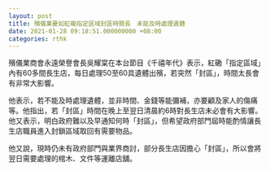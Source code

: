 ```yaml
---
layout: post
title: 殯儀業憂如紅磡指定區域封區時間長　未能及時處理遺體
date: 2021-01-28 09:18:51.000000000 +08:00
categories: rthk
---
```


殯儀業商會永遠榮譽會長吳耀棠在本台節目《千禧年代》表示，紅磡「指定區域」內有60多間長生店，每日處理50至60具遺體出殯，若突然「封區」，時間太長會有非常大影響。

他表示，若不能及時處理遺體，並非時間、金錢等能彌補，亦要顧及家人的傷痛等。他指出，若「封區」時間在晚上至翌日清晨約6時對長生店未必會有大影響。他又表示，明白政府難以及早通知何時「封區」，但希望政府部門屆時能酌情讓長生店職員進入封鎖區域取回有需要物品。

他又說，現時仍未有政府部門與業界商討，部分長生店因擔心「封區」，所以會將翌日需要處理的棺木、文件等運離店舖。
